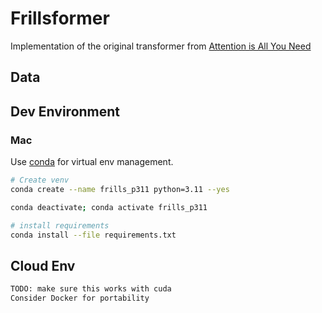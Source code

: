 # Frillsformer

Implementation of the original transformer from [Attention is All You Need](https://arxiv.org/pdf/1706.03762)

## Data

## Dev Environment
### Mac 
Use [conda](https://docs.astral.sh/uv/#the-pip-interface) for virtual env management. 

~~~bash 
# Create venv 
conda create --name frills_p311 python=3.11 --yes

conda deactivate; conda activate frills_p311

# install requirements 
conda install --file requirements.txt
~~~


## Cloud Env 
~~~bash
TODO: make sure this works with cuda 
Consider Docker for portability 
~~~

